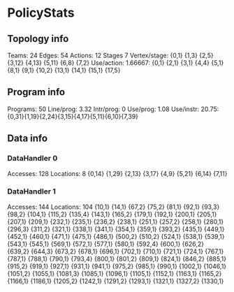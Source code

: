 # PolicyStats
## Topology info
Teams:		24
Edges:		54
Actions:	12
Stages		7
Vertex/stage:	{0,1} {1,3} {2,5} {3,12} {4,13} {5,11} {6,8} {7,2} 
Use/action:	1.66667: {0,1} {2,1} {3,1} {4,4} {5,1} {8,1} {9,1} {10,2} {13,1} {14,1} {15,1} {17,5} 

## Program info
Programs:	50
Line/prog:	3.32
Intr/prog:	0
Use/prog:	1.08
Use/instr:	20.75: {0,31}{1,19}{2,24}{3,15}{4,17}{5,11}{6,10}{7,39}

## Data info

### DataHandler 0
Accesses:	128
Locations:	8
{0,14} {1,29} {2,13} {3,17} {4,9} {5,21} {6,14} {7,11} 

### DataHandler 1
Accesses:	144
Locations:	104
{10,1} {14,1} {67,2} {75,2} {81,1} {92,1} {93,3} {98,2} {104,1} {115,2} {135,4} {143,1} {165,2} {179,1} {192,1} {200,1} {205,1} {207,1} {209,1} {232,1} {235,1} {236,2} {238,1} {251,1} {257,2} {258,1} {280,1} {296,3} {311,2} {321,1} {338,1} {341,1} {354,1} {359,1} {393,2} {435,1} {449,1} {452,1} {460,1} {471,1} {475,1} {486,1} {500,2} {510,2} {524,1} {538,1} {539,1} {543,1} {545,1} {569,1} {572,1} {577,1} {580,1} {592,4} {600,1} {626,2} {639,2} {644,3} {673,2} {678,1} {696,1} {702,1} {710,1} {721,1} {724,1} {767,1} {787,1} {788,1} {790,1} {793,4} {800,1} {801,2} {809,1} {824,1} {846,2} {885,1} {915,2} {919,1} {927,1} {931,1} {941,1} {975,2} {985,1} {990,1} {1002,1} {1046,1} {1051,2} {1055,1} {1081,3} {1085,1} {1096,1} {1105,1} {1152,1} {1163,1} {1165,2} {1166,1} {1186,1} {1205,2} {1242,1} {1291,2} {1293,1} {1321,1} {1327,2} {1330,1} 